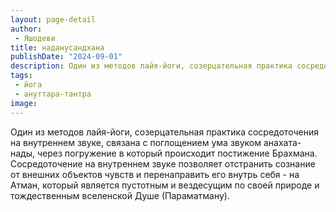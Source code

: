 ```yaml
---
layout: page-detail
author:
 - Яшодеви
title: наданусандхана
publishDate: "2024-09-01"
description: Один из методов лайя-йоги, созерцательная практика сосредоточения на внутреннем звуке, связана с поглощением ума звуком анахата-нады, через погружение в который происходит постижение Брахмана. Сосредоточение на внутреннем звуке позволяет отстранить сознание от внешних объектов чувств и перенаправить его внутрь себя - на Атман, который является пустотным и вездесущим по своей природе и тождественным вселенской Душе (Параматману).
tags:
 - йога
 - ануттара-тантра
image: 
---
```


Один из методов лайя-йоги, созерцательная практика сосредоточения на внутреннем звуке, связана с поглощением ума звуком анахата-нады, через погружение в который происходит постижение Брахмана. Сосредоточение на внутреннем звуке позволяет отстранить сознание от внешних объектов чувств и перенаправить его внутрь себя - на Атман, который является пустотным и вездесущим по своей природе и тождественным вселенской Душе (Параматману).


